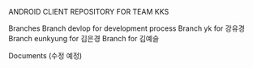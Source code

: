 ANDROID CLIENT REPOSITORY FOR TEAM KKS

Branches
Branch devlop for development process
Branch yk for 강유경
Branch eunkyung for 김은경
Branch for 김예슬


Documents
(수정 예정)

